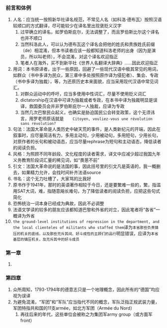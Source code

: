 ### 前言和体例

1. 人名：应当统一按照新华社译名规范，不常见人名（如科洛·德布瓦）按照汉语较顺口的方式翻译，尽可能较少在译名里出现褒贬义汉字
    1. 过早确立的译名，如罗伯斯庇尔，无法调整了，而且罗伯斯比尔这个译名也并不顺口
    1. 当然科洛此人，可以认为德布瓦这个译名会把他的姓氏和贵族姓氏前缀（de）相混淆，但本书读者应该一般都知道科洛老师的出身（因为是演员，所以叫老师），不会混淆，对这个译名欢迎指正
    1. 笔者人在海外，买不到新华社《世界人名翻译大辞典》……因此欢迎指正
1. 用词：本书原译者，出于一些原因，回避了一些现代汉语中极其常见的用词，如群众（书中多译为民众，第三章中多处按照原作译为侵犯者）、集会、专政（书中多译为独裁），等，为还原历史本来面貌，应当采用现代汉语中常见词汇。
    1. 对群众运动中的呼吁，应当多使用中性词汇，尽量不使用贬义词汇
    1. dictatorship在汉语中可译为独裁或者专政，在本书中译为独裁明显是误译，救国委员会并非罗伯斯庇尔一人独裁，应译为专政
    1. 当然几次巴黎民众起义，也确实是胁迫国民公会转变政策，这个无须讳言，用罗老师原话就是`    Citoyen, vouliez-vous une révolution sans révolution?`
1. 句法：法国大革命是人类历史中破天荒的事件，是人类新纪元的开端，因此在叙事时，应尽量简洁有力，多用主动句，少用被动句，多用短句，少用长句，对原作者的长句和被动语态，应当尽量rephrase为短句和主动语态，降低读者的阅读负担。
1. 风格：为照顾不同年龄段、文化程度的读者需求，译文中应减少超过我国九年义务教育阶段词汇量的稀见词，如“畏葸不前”
1. 引文：法国大革命说的是法国的事，因此括号里的引文凡是英语的，我一概删去，如果精力允许，会找时间补齐法语source
1. 书名：这个无力吐槽了，大家骂的比我好
1. 原书作于1941年，那时的英语著作相较于今日，还是要繁难一些的，繁，指滥用SAT大词，难，指随意飚长难句，为了降低读者的阅读负担，应把这些句式简化
1. 恐怖统治一词本身已经成为典故，因此不必调整
1. 法语文学读的较多的朋友应该都知道巴黎和外省的对立，因此笔者将“各省”一概译为外省
1. `the ground-level institutions of repression in the department, and the local clienteles of militants who staffed them`译为`本省那些负责镇压的机关的底线，以及那些充斥其间、好斗成性的主顾们的品行`明显错误，应译为`本省基层的镇压机关，及充斥其中的好斗成员`

### 第一章

1. 

### 第四章

1. 众所周知，1793-1794年的德意志只是一个地理概念，因此所有的“德国”均应视为误译
1. 为避免混淆，“军团”和“军队”应当指代不同的概念，军队泛指正规武装力量，军团特指共和国的11支armée，如北方军团（Armée du Nord）
    1. 再往后来的年代，这些单位会被称之为集团军army group（或方面军front）


